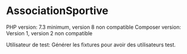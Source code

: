 # AssociationSportive

PHP version: 7.3 minimum, version 8 non compatible
Composer version: Version 1, version 2 non compatible

Utilisateur de test: Générer les fixtures pour avoir des utilisateurs test.
